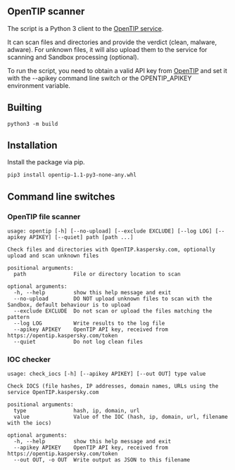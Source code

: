 ## OpenTIP scanner

The script is a Python 3 client to the [OpenTIP service](https://opentip.kaspersky.com).

It can scan files and directories and provide the verdict (clean, malware, adware). For unknown files, it will also upload them to the service for scanning and Sandbox processing (optional).

To run the script, you need to obtain a valid API key from [OpenTIP](https://opentip.kaspersky.com/token) and set it with the --apikey command line switch or the OPENTIP\_APIKEY environment variable.

## Builting

```
python3 -m build
```

## Installation

Install the package via pip.

```
pip3 install opentip-1.1-py3-none-any.whl
```


## Command line switches

### OpenTIP file scanner

```
usage: opentip [-h] [--no-upload] [--exclude EXCLUDE] [--log LOG] [--apikey APIKEY] [--quiet] path [path ...]

Check files and directories with OpenTIP.kaspersky.com, optionally upload and scan unknown files

positional arguments:
  path               File or directory location to scan

optional arguments:
  -h, --help         show this help message and exit
  --no-upload        DO NOT upload unknown files to scan with the Sandbox, default behaviour is to upload
  --exclude EXCLUDE  Do not scan or upload the files matching the pattern
  --log LOG          Write results to the log file
  --apikey APIKEY    OpenTIP API key, received from https://opentip.kaspersky.com/token
  --quiet            Do not log clean files
```

### IOC checker

```
usage: check_iocs [-h] [--apikey APIKEY] [--out OUT] type value

Check IOCS (file hashes, IP addresses, domain names, URLs using the service OpenTIP.kaspersky.com

positional arguments:
  type               hash, ip, domain, url
  value              Value of the IOC (hash, ip, domain, url, filename with the iocs)

optional arguments:
  -h, --help         show this help message and exit
  --apikey APIKEY    OpenTIP API key, received from https://opentip.kaspersky.com/token
  --out OUT, -o OUT  Write output as JSON to this filename
```

